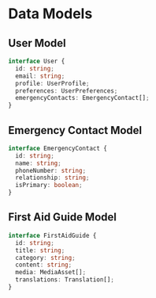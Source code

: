 # Data Models

## User Model
```typescript
interface User {
  id: string;
  email: string;
  profile: UserProfile;
  preferences: UserPreferences;
  emergencyContacts: EmergencyContact[];
}
```

## Emergency Contact Model
```typescript
interface EmergencyContact {
  id: string;
  name: string;
  phoneNumber: string;
  relationship: string;
  isPrimary: boolean;
}
```

## First Aid Guide Model
```typescript
interface FirstAidGuide {
  id: string;
  title: string;
  category: string;
  content: string;
  media: MediaAsset[];
  translations: Translation[];
}
```

